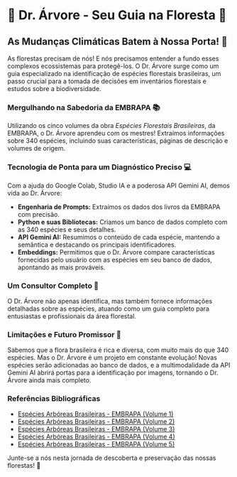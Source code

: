 # 🌳 Dr. Árvore - Seu Guia na Floresta 🌳
## As Mudanças Climáticas Batem à Nossa Porta! 🚪

As florestas precisam de nós! E nós precisamos entender a fundo esses complexos ecossistemas para protegê-los. O Dr. Árvore surge como um guia especializado na identificação de espécies florestais brasileiras, um passo crucial para a tomada de decisões em inventários florestais e estudos sobre a biodiversidade.

### Mergulhando na Sabedoria da EMBRAPA 📚

Utilizando os cinco volumes da obra *Espécies Florestais Brasileiras*, da EMBRAPA, o Dr. Árvore aprendeu com os mestres! Extraímos informações sobre 340 espécies, incluindo suas características, páginas de descrição e volumes de origem.

### Tecnologia de Ponta para um Diagnóstico Preciso 💻

Com a ajuda do Google Colab, Studio IA e a poderosa API Gemini AI, demos vida ao Dr. Árvore:

- **Engenharia de Prompts:** Extraímos os dados dos livros da EMBRAPA com precisão.
- **Python e suas Bibliotecas:** Criamos um banco de dados completo com as 340 espécies e seus detalhes.
- **API Gemini AI:** Resumimos o conteúdo de cada espécie, mantendo a semântica e destacando os principais identificadores.
- **Embeddings:** Permitimos que o Dr. Árvore compare características fornecidas pelo usuário com as espécies em seu banco de dados, apontando as mais prováveis.

### Um Consultor Completo 🧠

O Dr. Árvore não apenas identifica, mas também fornece informações detalhadas sobre as espécies, atuando como um guia completo para entusiastas e profissionais da área florestal.

### Limitações e Futuro Promissor 🚀

Sabemos que a flora brasileira é rica e diversa, com muito mais do que 340 espécies. Mas o Dr. Árvore é um projeto em constante evolução! Novas espécies serão adicionadas ao banco de dados, e a multimodalidade da API Gemini AI abrirá portas para a identificação por imagens, tornando o Dr. Árvore ainda mais completo.

### Referências Bibliográficas

- [Espécies Arbóreas Brasileiras - EMBRAPA (Volume 1)](https://ainfo.cnptia.embrapa.br/digital/bitstream/item/229483/1/Especies-Arboreas-Brasileiras-vol-1-Livro.pdf)
- [Espécies Arbóreas Brasileiras - EMBRAPA (Volume 2)](https://ainfo.cnptia.embrapa.br/digital/bitstream/item/229489/1/Especies-Arboreas-Brasileiras-vol-2red.pdf)
- [Espécies Arbóreas Brasileiras - EMBRAPA (Volume 3)](https://ainfo.cnptia.embrapa.br/digital/bitstream/item/229490/1/Especies-Arboreas-Brasileiras-vol-3red.pdf)
- [Espécies Arbóreas Brasileiras - EMBRAPA (Volume 4)](https://ainfo.cnptia.embrapa.br/digital/bitstream/item/229491/1/Especies-Arboreas-Brasileiras-vol-4red.pdf)
- [Espécies Arbóreas Brasileiras - EMBRAPA (Volume 5)](https://ainfo.cnptia.embrapa.br/digital/bitstream/item/229492/1/Especies-Arboreas-Brasileiras-vol-5red.pdf)

Junte-se a nós nesta jornada de descoberta e preservação das nossas florestas! 🌿
